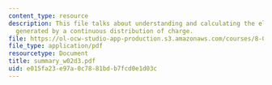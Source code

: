 ```yaml
---
content_type: resource
description: This file talks about understanding and calculating the electric field
  generated by a continuous distribution of charge.
file: https://ol-ocw-studio-app-production.s3.amazonaws.com/courses/8-02-physics-ii-electricity-and-magnetism-spring-2007/e015fa23e97a0c7881bdb7fcd0e1d03c_summary_w02d3.pdf
file_type: application/pdf
resourcetype: Document
title: summary_w02d3.pdf
uid: e015fa23-e97a-0c78-81bd-b7fcd0e1d03c
---
```

